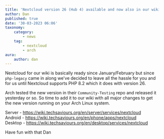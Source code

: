```yaml
---
title: 'Nextcloud version 26 (Hub 4) available and now also in our wiki 🍻 🌪️'
author: Dan
published: true
date: '30-03-2023 06:06'
taxonomy:
    category:
        - news
    tag:
        - nextcloud
        - arch
aura:
    author: dan
---
```


Nextcloud for our wiki is basically ready since January/February but since `php-legacy` came in along we've decided to leave all the hassle for you and for us until Nextcloud supports PHP 8.2 which it does with version 26. 

Arch tested the new version in their `Community-Testing` repo and released it yesterday or so. So time to add it to our wiki with all major changes to get the new version running on your Arch Linux system. 

Server - https://wiki.techsaviours.org/en/server/services/nextcloud  
Android - https://wiki.techsaviours.org/en/phone/apps/nextcloud  
Desktop - https://wiki.techsaviours.org/en/desktop/services/nextcloud

Have fun with that
Dan